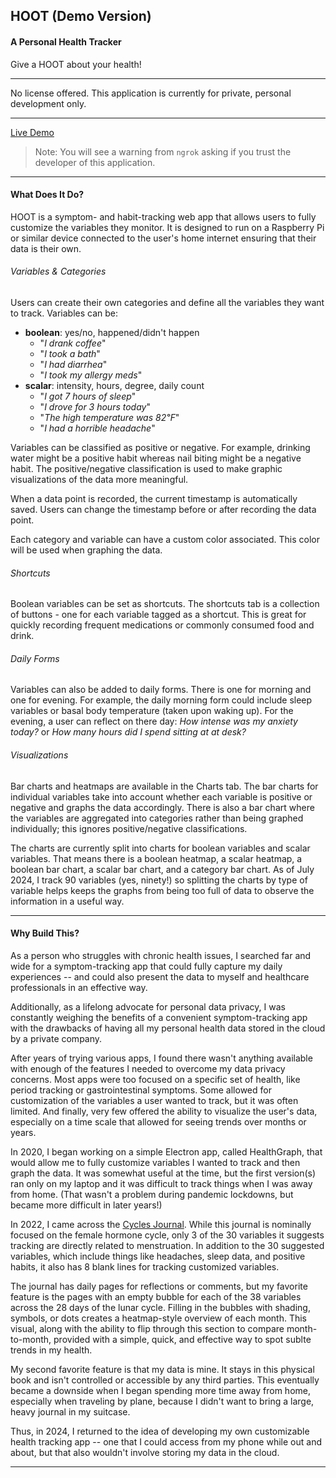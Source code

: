 ## HOOT (Demo Version)
#### A Personal Health Tracker

Give a HOOT about your health!

-----

No license offered. This application is currently for private, personal development only.

-----

[Live Demo](https://new-sterling-dodo.ngrok-free.app/)

> Note: You will see a warning from `ngrok` asking if you trust the developer of this application.

-----

#### What Does It Do?

HOOT is a symptom- and habit-tracking web app that allows users to fully customize the variables they monitor. It is designed to run on a Raspberry Pi or similar device connected to the user's home internet ensuring that their data is their own.

###### Variables & Categories

Users can create their own categories and define all the variables they want to track. Variables can be:

- **boolean**: yes/no, happened/didn't happen
	- "*I drank coffee*"
	- "*I took a bath*"
	- "*I had diarrhea*"
	- "*I took my allergy meds*"
- **scalar**: intensity, hours, degree, daily count
	- "*I got 7 hours of sleep*"
	- "*I drove for 3 hours today*"
	- "*The high temperature was 82℉*"
	- "*I had a horrible headache*"

Variables can be classified as positive or negative. For example, drinking water might be a positive habit whereas nail biting might be a negative habit. The positive/negative classification is used to make graphic visualizations of the data more meaningful.

When a data point is recorded, the current timestamp is automatically saved. Users can change the timestamp before or after recording the data point.

Each category and variable can have a custom color associated. This color will be used when graphing the data.

###### Shortcuts

Boolean variables can be set as shortcuts. The shortcuts tab is a collection of buttons - one for each variable tagged as a shortcut. This is great for quickly recording frequent medications or commonly consumed food and drink.

###### Daily Forms

Variables can also be added to daily forms. There is one for morning and one for evening. For example, the daily morning form could include sleep variables or basal body temperature (taken upon waking up). For the evening, a user can reflect on there day: *How intense was my anxiety today?* or *How many hours did I spend sitting at at desk?*

###### Visualizations

Bar charts and heatmaps are available in the Charts tab. The bar charts for individual variables take into account whether each variable is positive or negative and graphs the data accordingly. There is also a bar chart where the variables are aggregated into categories rather than being graphed individually; this ignores positive/negative classifications.

The charts are currently split into charts for boolean variables and scalar variables. That means there is a boolean heatmap, a scalar heatmap, a boolean bar chart, a scalar bar chart, and a category bar chart. As of July 2024, I track 90 variables (yes, ninety!) so splitting the charts by type of variable helps keeps the graphs from being too full of data to observe the information in a useful way.

-----

#### Why Build This?

As a person who struggles with chronic health issues, I searched far and wide for a symptom-tracking app that could fully capture my daily experiences -- and could also present the data to myself and healthcare professionals in an effective way.

Additionally, as a lifelong advocate for personal data privacy, I was constantly weighing the benefits of a convenient symptom-tracking app with the drawbacks of having all my personal health data stored in the cloud by a private company.

After years of trying various apps, I found there wasn't anything available with enough of the features I needed to overcome my data privacy concerns. Most apps were too focused on a specific set of health, like period tracking or gastrointestinal symptoms. Some allowed for customization of the variables a user wanted to track, but it was often limited. And finally, very few offered the ability to visualize the user's data, especially on a time scale that allowed for seeing trends over months or years.

In 2020, I began working on a simple Electron app, called HealthGraph, that would allow me to fully customize variables I wanted to track and then graph the data. It was somewhat useful at the time, but the first version(s) ran only on my laptop and it was difficult to track things when I was away from home. (That wasn't a problem during pandemic lockdowns, but became more difficult in later years!)

In 2022, I came across the [Cycles Journal](https://cyclesjournal.com/). While this journal is nominally focused on the female hormone cycle, only 3 of the 30 variables it suggests tracking are directly related to menstruation. In addition to the 30 suggested variables, which include things like headaches, sleep data, and positive habits, it also has 8 blank lines for tracking customized variables.

The journal has daily pages for reflections or comments, but my favorite feature is the pages with an empty bubble for each of the 38 variables across the 28 days of the lunar cycle. Filling in the bubbles with shading, symbols, or dots creates a heatmap-style overview of each month. This visual, along with the ability to flip through this section to compare month-to-month, provided with a simple, quick, and effective way to spot sublte trends in my health.

My second favorite feature is that my data is mine. It stays in this physical book and isn't controlled or accessible by any third parties. This eventually became a downside when I began spending more time away from home, especially when traveling by plane, because I didn't want to bring a large, heavy journal in my suitcase.

Thus, in 2024, I returned to the idea of developing my own customizable health tracking app -- one that I could access from my phone while out and about, but that also wouldn't involve storing my data in the cloud. 

-----